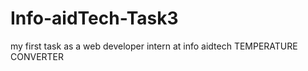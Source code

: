 # Info-aidTech-Task3
my first task as a web developer  intern at info aidtech TEMPERATURE CONVERTER
